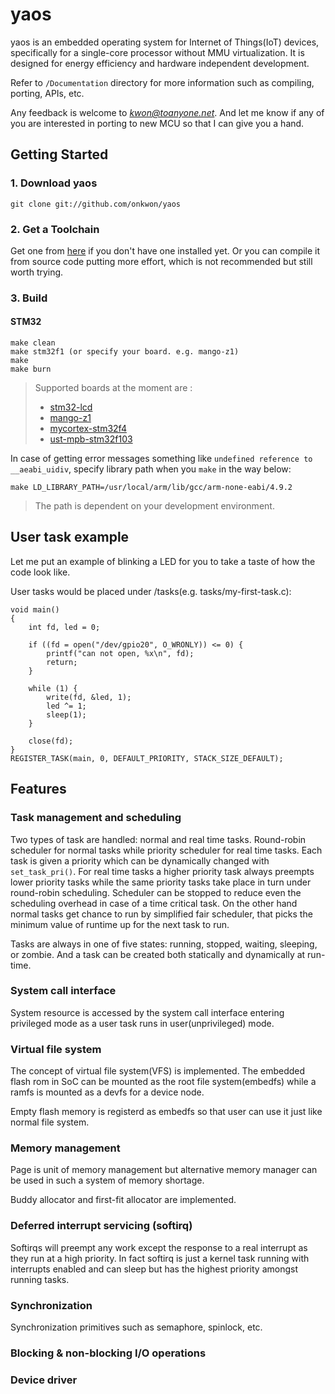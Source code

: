 # yaos

yaos is an embedded operating system for Internet of Things(IoT) devices, specifically for a single-core processor without MMU virtualization. It is designed for energy efficiency and hardware independent development.

Refer to `/Documentation` directory for more information such as compiling, porting, APIs, etc.

Any feedback is welcome to *kwon@toanyone.net*. And let me know if any of you are interested in porting to new MCU so that I can give you a hand.

## Getting Started

### 1. Download yaos

`git clone git://github.com/onkwon/yaos`

### 2. Get a Toolchain

Get one from [here](https://launchpad.net/gcc-arm-embedded) if you don't have one installed yet. Or you can compile it from source code putting more effort, which is not recommended but still worth trying.

### 3. Build

#### STM32

	make clean
	make stm32f1 (or specify your board. e.g. mango-z1)
	make
	make burn

> Supported boards at the moment are :
>  * [stm32-lcd](https://www.olimex.com/Products/ARM/ST/STM32-LCD/)
>  * [mango-z1](http://www.mangoboard.com/main/?cate1=9&cate2=26&cate3=36)
>  * [mycortex-stm32f4](http://www.withrobot.com/mycortex-stm32f4/)
>  * [ust-mpb-stm32f103](https://www.devicemart.co.kr/1089642)

In case of getting error messages something like `undefined reference to __aeabi_uidiv`, specify library path when you `make` in the way below:

	make LD_LIBRARY_PATH=/usr/local/arm/lib/gcc/arm-none-eabi/4.9.2

> The path is dependent on your development environment.

## User task example

Let me put an example of blinking a LED for you to take a taste of how the code look like.

User tasks would be placed under /tasks(e.g. tasks/my-first-task.c):

	void main()
	{
		int fd, led = 0;

		if ((fd = open("/dev/gpio20", O_WRONLY)) <= 0) {
			printf("can not open, %x\n", fd);
			return;
		}

		while (1) {
			write(fd, &led, 1);
			led ^= 1;
			sleep(1);
		}

		close(fd);
	}
	REGISTER_TASK(main, 0, DEFAULT_PRIORITY, STACK_SIZE_DEFAULT);

## Features

### Task management and scheduling

Two types of task are handled: normal and real time tasks. Round-robin scheduler for normal tasks while priority scheduler for real time tasks. Each task is given a priority which can be dynamically changed with `set_task_pri()`. For real time tasks a higher priority task always preempts lower priority tasks while the same priority tasks take place in turn under round-robin scheduling. Scheduler can be stopped to reduce even the scheduling overhead in case of a time critical task. On the other hand normal tasks get chance to run by simplified fair scheduler, that picks the minimum value of runtime up for the next task to run.

Tasks are always in one of five states: running, stopped, waiting, sleeping, or zombie. And a task can be created both statically and dynamically at run-time.

### System call interface

System resource is accessed by the system call interface entering privileged mode as a user task runs in user(unprivileged) mode.

### Virtual file system

The concept of virtual file system(VFS) is implemented. The embedded flash rom in SoC can be mounted as the root file system(embedfs) while a ramfs is mounted as a devfs for a device node.

Empty flash memory is registerd as embedfs so that user can use it just like normal file system.

### Memory management

Page is unit of memory management but alternative memory manager can be used in such a system of memory shortage.

Buddy allocator and first-fit allocator are implemented.

### Deferred interrupt servicing (softirq)

Softirqs will preempt any work except the response to a real interrupt as they run at a high priority. In fact softirq is just a kernel task running with interrupts enabled and can sleep but has the highest priority amongst running tasks.

### Synchronization

Synchronization primitives such as semaphore, spinlock, etc.

### Blocking & non-blocking I/O operations

### Device driver
